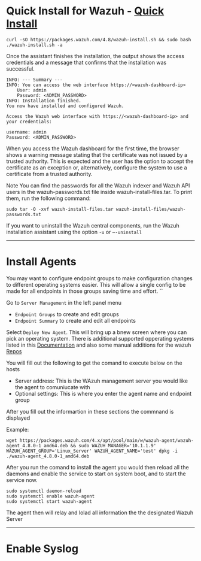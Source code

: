 # Quick Install for Wazuh - [Quick Install](https://documentation.wazuh.com/current/quickstart.html)

```
curl -sO https://packages.wazuh.com/4.8/wazuh-install.sh && sudo bash ./wazuh-install.sh -a
```
Once the assistant finishes the installation, the output shows the access credentials and a message that confirms that the installation was successful.

```
INFO: --- Summary ---
INFO: You can access the web interface https://<wazuh-dashboard-ip>
    User: admin
    Password: <ADMIN_PASSWORD>
INFO: Installation finished.
You now have installed and configured Wazuh.

Access the Wazuh web interface with https://<wazuh-dashboard-ip> and your credentials:

username: admin
Password: <ADMIN_PASSWORD>
```

When you access the Wazuh dashboard for the first time, the browser shows a warning message stating that the certificate was not issued by a trusted authority. This is expected and the user has the option to accept the certificate as an exception or, alternatively, configure the system to use a certificate from a trusted authority.

Note You can find the passwords for all the Wazuh indexer and Wazuh API users in the wazuh-passwords.txt file inside wazuh-install-files.tar. To print them, run the following command:
```
sudo tar -O -xvf wazuh-install-files.tar wazuh-install-files/wazuh-passwords.txt
```
If you want to uninstall the Wazuh central components, run the Wazuh installation assistant using the option `-u` or `–-uninstall`

---

# Install Agents

You may want to configure endpoint groups to make configuration changes to different operating systems easier. This will allow a single config to be made for all endpoints in those groups saving time and effort. ``

Go to `Server Management` in the left panel menu
- `Endpoint Groups` to create and edit groups
- `Endpoint Summary` to create and edit all endpoints

Select `Deploy New Agent`. This will bring up a bnew screen where you can pick an operating system. There is additional supported opperating systems listed in this [Documentation](https://documentation.wazuh.com/current/installation-guide/packages-list.html) and also some manual additions for the wazuh [Repos](https://documentation.wazuh.com/current/installation-guide/wazuh-agent/wazuh-agent-package-linux.html)

You will fill out the following to get the comand to execute below on the hosts

- Server address: This is the WAzuh management server you would like the agent to comuniucate with
- Optional settings: This is where you enter the agent name and endpoint group

After you fill out the informartion in these sections the commnand is displayed 

Example: 
```
wget https://packages.wazuh.com/4.x/apt/pool/main/w/wazuh-agent/wazuh-agent_4.8.0-1_amd64.deb && sudo WAZUH_MANAGER='10.1.1.9' WAZUH_AGENT_GROUP='Linux_Server' WAZUH_AGENT_NAME='test' dpkg -i ./wazuh-agent_4.8.0-1_amd64.deb
```

After you run the comand to install the agent you would then reload all the daemons and enable the service to start on system boot, and to start the service now.
```
sudo systemctl daemon-reload
sudo systemctl enable wazuh-agent
sudo systemctl start wazuh-agent
```
The agent then will relay and lolad all information the the designated Wazuh Server 

---

# Enable Syslog


